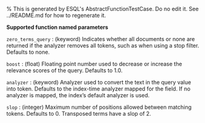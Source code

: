 % This is generated by ESQL's AbstractFunctionTestCase. Do no edit it. See ../README.md for how to regenerate it.

**Supported function named parameters**

`zero_terms_query`
:   (keyword) Indicates whether all documents or none are returned if the analyzer removes all tokens, such as when using a stop filter. Defaults to none.

`boost`
:   (float) Floating point number used to decrease or increase the relevance scores of the query. Defaults to 1.0.

`analyzer`
:   (keyword) Analyzer used to convert the text in the query value into token. Defaults to the index-time analyzer mapped for the field. If no analyzer is mapped, the index’s default analyzer is used.

`slop`
:   (integer) Maximum number of positions allowed between matching tokens. Defaults to 0. Transposed terms have a slop of 2.

